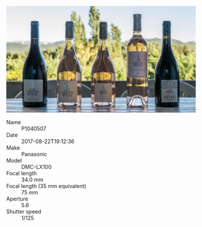 [![P1040507](/photos/hd/P1040507.jpg)](/photos/full/P1040507.jpg?raw=true)

<dl>
  <dt>Name</dt>
  <dd>P1040507</dd>
  <dt>Date</dt>
  <dd>2017-08-22T19:12:36</dd>
  <dt>Make</dt>
  <dd>Panasonic</dd>
  <dt>Model</dt>
  <dd>DMC-LX100</dd>
  <dt>Focal length</dt>
  <dd>34.0 mm</dd>
  <dt>Focal length (35 mm equivalent)</dt>
  <dd>75 mm</dd>
  <dt>Aperture</dt>
  <dd>5.6</dd>
  <dt>Shutter speed</dt>
  <dd>1/125</dd>
</dl>
